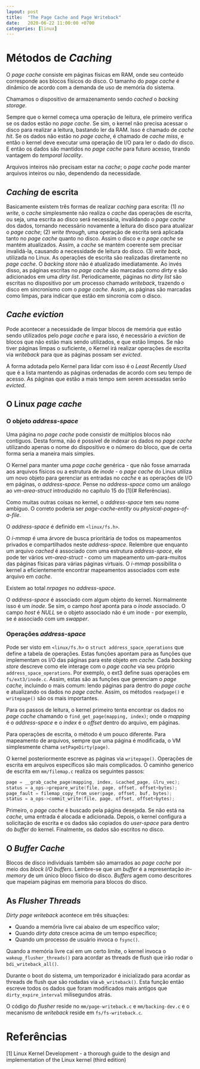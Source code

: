 ```yaml
---
layout: post
title:  "The Page Cache and Page Writeback"
date:   2020-06-22 11:00:00 +0700
categories: [linux]
---
```


# Métodos de _Caching_

O _page cache_ consiste em páginas físicas em RAM, onde seu conteúdo corresponde aos
blocos físicos do disco. O tamanho do _page cache_ é dinâmico de acordo com a demanda
de uso de memória do sistema.

Chamamos o dispositivo de armazenamento sendo _cached_ o _backing storage_.

Sempre que o kernel começa uma operação de leitura, ele primeiro verifica se os dados
estão no _page cache_. Se sim, o kernel não precisa acessar o disco para realizar a
leitura, bastando ler da RAM. Isso é chamado de _cache hit_. Se os dados não estão
no _page cache_, é chamado de _cache miss_, e então o kernel deve executar uma operação
de I/O para ler o dado do disco. E então os dados são mantidos no _page cache_ para futuro
acesso, tirando vantagem do _temporal locality_.

Arquivos inteiros não precisam estar na _cache_; o _page cache_ pode manter arquivos
inteiros ou não, dependendo da necessidade.

## _Caching_ de escrita

Basicamente existem três formas de realizar _caching_ para escrita:
(1) _no write_, o _cache_ simplesmente não realiza o _cache_ das operações de escrita, ou seja,
uma escrita ao disco será necessária, invalidando o _page cache_ dos dados, tornando necessário
novamente a leitura do disco para atualizar o _page cache_;
(2) _write through_, uma operação de escrita será aplicada tanto no _page cache_ quanto no disco.
Assim o disco e o _page cache_ se mantém atualizados. Assim, a _cache_ se mantém coerente sem
precisar invalidá-la, causando a necessidade de leitura do disco.
(3) _write back_, utilizada no Linux. As operações de escrita são realizadas diretamente no
_page cache_. O _backing store_ não é atualizado imediatamente. Ao invés disso, as páginas
escritas no _page cache_ são marcadas como _dirty_ e são adicionados em uma _dirty list_.
Periodicamente, páginas no _dirty list_ são escritas no dispositivo por um processo chamado
_writeback_, trazendo o disco em sincronismo com o _page cache_. Assim, as páginas são marcadas
como limpas, para indicar que estão em sincronia com o disco.

## _Cache eviction_

Pode acontecer a necessidade de limpar blocos de memória que estão sendo utilizados pelo _page cache_
e para isso, é necessário a _eviction_ de blocos que não estão mais sendo utilizados, e que estão
limpos. Se não tiver páginas limpas o suficiente, o Kernel irá realizar operações de escrita via
_writeback_ para que as páginas possam ser _evicted_.

A forma adotada pelo Kernel para lidar com isso é o _Least Recently Used_ que é a lista mantendo
as páginas ordenadas de acordo com seu tempo de acesso. As páginas que estão a mais tempo sem
serem acessadas serão _evicted_.

## O Linux _page cache_

### O objeto _address-space_

Uma página no _page cache_ pode consistir de múltiplos blocos não contíguos. Desta forma, não é
possível de indexar os dados no _page cache_ utilizando apenas o nome do dispositivo e o
número do bloco, que de certa forma seria a  maneira mais simples.

O Kernel para manter uma _page cache_ genérica - que não fosse amarrada aos arquivos físicos ou
a estrutura de _inode_ - o _page cache_ do Linux utiliza um novo objeto para gerenciar as entradas
no _cache_ e as operações de I/O em páginas, o _address-space_. Pense no _address-space_ como um
análogo ao _vm-area-struct_ introduzido no capítulo 15 do [1](# Referências).

Como muitas outras coisas no kernel, o _address-space_ tem seu nome ambíguo. O correto poderia
ser _page-cache-entity_ ou _physical-pages-of-a-file_.

O _address-space_ é definido em `<linux/fs.h>`.

O _i-mmap_ é uma árvore de busca prioritária de todos os mapeamentos privados e compartilhados
neste _address-space_. Relembre que enquanto um arquivo _cached_ é associado com uma estrutura
_address-space_, ele pode ter vários _vm-area-struct_ - como um mapeamento um-para-muitos
das páginas físicas para várias páginas virtuais. O _i-mmap_ possibilita o kernel a eficientemente
encontrar mapeamentos associados com este arquivo em _cache_.

Existem ao total _nrpages_ no _address-space_.

O _address-space_ é associado com algum objeto do kernel. Normalmente isso é um _inode_.
Se sim, o campo _host_ aponta para o _inode_ associado. O campo _host_ é _NULL_ se o objeto
associado não é um inode - por exemplo, se é associado com um _swapper_.

### Operações _address-space_

Pode ser visto em `<linux/fs.h>` o `struct address_space_operations` que define a tabela de
operações. Estas funções apontam para as funções que implementam os I/O das páginas para
este objeto em _cache_.
Cada _backing store_ descreve como ele interage com o _page cache_ via seu próprio
`address_space_operations`.
Por exemplo, o ext3 define suas operações em `fs/ext3/inode.c`. Assim, estas são as funções
que gerenciam o _page cache_, incluindo o mais comum: lendo páginas para dentro do _page cache_
e atualizando os dados no _page cache_. Assim, os métodos `readpage()` e `writepage()` são
os mais importantes.

Para os passos de leitura, o kernel primeiro tenta encontrar os dados no _page cache_ chamando
o `find_get_page(mapping, index)`; onde o _mapping_ é o _address-space_ e o _index_ é o _offset_
dentro do arquivo, em páginas.

Para operações de escrita, o método é um pouco diferente. Para mapeamento de arquivos, sempre
que uma página é modificada, o VM simplesmente chama `setPageDirty(page)`.

O kernel posteriormente escreve as páginas via `writepage()`. Operações de escrita em arquivos
específicos são mais complicados. O caminho generico de escrita em `mm/filemap.c` realiza
os seguintes passos:

```c
page = __grab_cache_page(mapping, index, &cached_page, &lru_vec);
status = a_ops->prepare_write(file, page, offset, offset+bytes);
page_fault = filemap_copy_from_user(page, offset, buf, bytes);
status = a_ops->commit_write(file, page, offset, offset+bytes);
```

Primeiro, o _page cache_ é buscado pela página desejada. Se não está na _cache_, uma entrada
é alocada e adicionada. Depois, o kernel configura a solicitação de escrita e os dados são
copiados do _user-space_ para dentro do _buffer_ do kernel. Finalmente, os dados são escritos
no disco.

## O _Buffer Cache_

Blocos de disco individuais também são amarrados ao _page cache_ por meio dos _block I/O buffers_.
Lembre-se que um _buffer_ é a representação _in-memory_ de um único bloco físico do disco.
_Buffers_ agem como descritores que mapeiam páginas em memoria para blocos do disco.

## As _Flusher Threads_

_Dirty page writeback_ acontece em três situações:

- Quando a memória livre cai abaixo de um específico valor;
- Quando _dirty data_ cresce acima de um tempo específico;
- Quando um processo de usuário invoca o `fsync()`.

Quando a memória livre cai em um certo limite, o kernel invoca o `wakeup_flusher_threads()`
para acordar as threads de flush que irão rodar o `bdi_writeback_all()`.

Durante o boot do sistema, um temporizador é inicializado para acordar as threads de flush
que são rodadas via `wb_writeback()`. Esta função então escreve todos os dados que foram
modificados mais antigos que `dirty_expire_interval` milisegundos atrás.

O código do _flusher_ reside no `mm/page-writeback.c` e `mm/backing-dev.c` e o mecanismo
de _writeback_ reside em `fs/fs-writeback.c`.

# Referências

[1] Linux Kernel Development - a thorough guide to the design and implementation
of the Linux kernel  (third edition)
